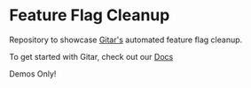 # Feature Flag Cleanup

Repository to showcase [Gitar's](https://gitar.co) automated feature flag cleanup.

To get started with Gitar, check out our [Docs](https://gitar.co/docs)

Demos Only!
